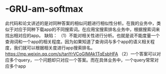 # -GRU-am-softmax
此代码和论文讲述的是对同种答案的相似问题进行相似性分析。在我的业务中，类似于对应于同种下载app的不同搜索词。在应用宝搜索排名业务中，根据搜索词来找出相对应的app。
缺陷：
（1）不能对相关性进行分析。也就是说不能度量一个查询词和一个app的相关程度。因为如果知道了查询词与多个app的语义相关程度，我们就可以根据相关度进行app搜索排名。https://mp.weixin.qq.com/s/tanYrVCoGIMAk1TqEsbHFA
（2）一个答案可以对应多个query，一个问题却只对应一个答案。而在具体业务中，一个query常常对应多个app
